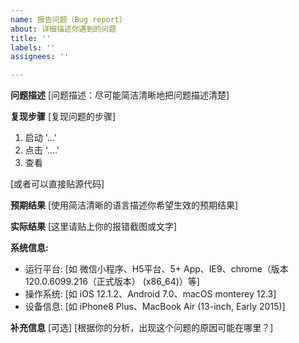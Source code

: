 ```yaml
---
name: 报告问题（Bug report）
about: 详细描述你遇到的问题
title: ''
labels: ''
assignees: ''

---
```


**问题描述**
[问题描述：尽可能简洁清晰地把问题描述清楚]

**复现步骤**
[复现问题的步骤]
1. 启动 '...'
2. 点击  '....'
3. 查看

[或者可以直接贴源代码]

**预期结果**
[使用简洁清晰的语言描述你希望生效的预期结果]

**实际结果**
[这里请贴上你的报错截图或文字]

**系统信息:**
 - 运行平台: [如 微信小程序、H5平台、5+ App、IE9、chrome（版本 120.0.6099.216（正式版本） (x86_64)）等]
 - 操作系统: [如 iOS 12.1.2、Android 7.0、macOS monterey 12.3]
 - 设备信息: [如 iPhone8 Plus、MacBook Air (13-inch, Early 2015)]

**补充信息**
[可选]
[根据你的分析，出现这个问题的原因可能在哪里？]
